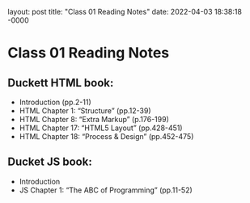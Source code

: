 layout: post
title: "Class 01 Reading Notes"
date: 2022-04-03 18:38:18 -0000

# Class 01 Reading Notes

## Duckett HTML book:

- Introduction (pp.2-11)
- HTML Chapter 1: “Structure” (pp.12-39)
- HTML Chapter 8: “Extra Markup” (p.176-199)
- HTML Chapter 17: “HTML5 Layout” (pp.428-451)
- HTML Chapter 18: “Process & Design” (pp.452-475)

## Ducket JS book:

- Introduction
- JS Chapter 1: “The ABC of Programming” (pp.11-52)